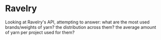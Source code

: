 # Ravelry
Looking at Ravelry's API, attempting to answer:
  what are the most used brands/weights of yarn?
  the distribution across them?
  the average amount of yarn per project used for them?
